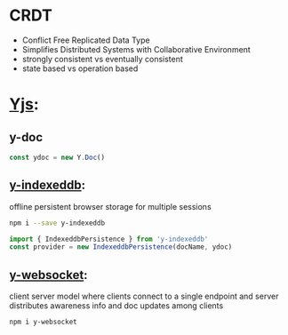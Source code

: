 # CRDT
- Conflict Free Replicated Data Type
- Simplifies Distributed Systems with Collaborative Environment
- strongly consistent vs eventually consistent
- state based vs operation based


# [Yjs](https://github.com/yjs/yjs):

## y-doc

```javascript
const ydoc = new Y.Doc()
```

## [y-indexeddb](https://github.com/yjs/y-indexeddb):
offline persistent browser storage for multiple sessions

```bash
npm i --save y-indexeddb
```

```javascript
import { IndexeddbPersistence } from 'y-indexeddb'
const provider = new IndexeddbPersistence(docName, ydoc)
```

## [y-websocket](https://github.com/yjs/y-websocket):
client server model where clients connect to a single endpoint and server distributes awareness info and doc updates among clients

```bash
npm i y-websocket
```
